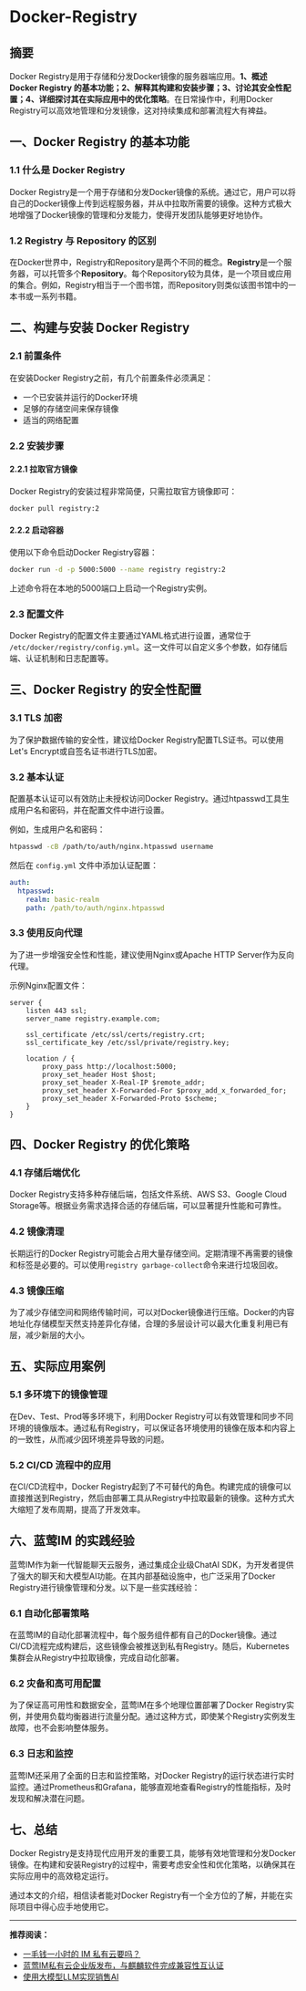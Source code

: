 # Docker-Registry

## 摘要

Docker Registry是用于存储和分发Docker镜像的服务器端应用。**1、概述 Docker Registry 的基本功能；2、解释其构建和安装步骤；3、讨论其安全性配置；4、详细探讨其在实际应用中的优化策略**。在日常操作中，利用Docker Registry可以高效地管理和分发镜像，这对持续集成和部署流程大有裨益。

## 一、Docker Registry 的基本功能

### 1.1 什么是 Docker Registry

Docker Registry是一个用于存储和分发Docker镜像的系统。通过它，用户可以将自己的Docker镜像上传到远程服务器，并从中拉取所需要的镜像。这种方式极大地增强了Docker镜像的管理和分发能力，使得开发团队能够更好地协作。

### 1.2 Registry 与 Repository 的区别

在Docker世界中，Registry和Repository是两个不同的概念。**Registry**是一个服务器，可以托管多个**Repository**。每个Repository较为具体，是一个项目或应用的集合。例如，Registry相当于一个图书馆，而Repository则类似该图书馆中的一本书或一系列书籍。

## 二、构建与安装 Docker Registry

### 2.1 前置条件

在安装Docker Registry之前，有几个前置条件必须满足：

- 一个已安装并运行的Docker环境
- 足够的存储空间来保存镜像
- 适当的网络配置

### 2.2 安装步骤

#### 2.2.1 拉取官方镜像

Docker Registry的安装过程非常简便，只需拉取官方镜像即可：

```bash
docker pull registry:2
```

#### 2.2.2 启动容器

使用以下命令启动Docker Registry容器：

```bash
docker run -d -p 5000:5000 --name registry registry:2
```

上述命令将在本地的5000端口上启动一个Registry实例。

### 2.3 配置文件

Docker Registry的配置文件主要通过YAML格式进行设置，通常位于 `/etc/docker/registry/config.yml`。这一文件可以自定义多个参数，如存储后端、认证机制和日志配置等。

## 三、Docker Registry 的安全性配置

### 3.1 TLS 加密

为了保护数据传输的安全性，建议给Docker Registry配置TLS证书。可以使用Let's Encrypt或自签名证书进行TLS加密。

### 3.2 基本认证

配置基本认证可以有效防止未授权访问Docker Registry。通过htpasswd工具生成用户名和密码，并在配置文件中进行设置。

例如，生成用户名和密码：

```bash
htpasswd -cB /path/to/auth/nginx.htpasswd username
```

然后在 `config.yml` 文件中添加认证配置：

```yaml
auth:
  htpasswd:
    realm: basic-realm
    path: /path/to/auth/nginx.htpasswd
```

### 3.3 使用反向代理

为了进一步增强安全性和性能，建议使用Nginx或Apache HTTP Server作为反向代理。

示例Nginx配置文件：

```nginx
server {
    listen 443 ssl;
    server_name registry.example.com;

    ssl_certificate /etc/ssl/certs/registry.crt;
    ssl_certificate_key /etc/ssl/private/registry.key;

    location / {
        proxy_pass http://localhost:5000;
        proxy_set_header Host $host;
        proxy_set_header X-Real-IP $remote_addr;
        proxy_set_header X-Forwarded-For $proxy_add_x_forwarded_for;
        proxy_set_header X-Forwarded-Proto $scheme;
    }
}
```

## 四、Docker Registry 的优化策略

### 4.1 存储后端优化

Docker Registry支持多种存储后端，包括文件系统、AWS S3、Google Cloud Storage等。根据业务需求选择合适的存储后端，可以显著提升性能和可靠性。

### 4.2 镜像清理

长期运行的Docker Registry可能会占用大量存储空间。定期清理不再需要的镜像和标签是必要的。可以使用`registry garbage-collect`命令来进行垃圾回收。

### 4.3 镜像压缩

为了减少存储空间和网络传输时间，可以对Docker镜像进行压缩。Docker的内容地址化存储模型天然支持差异化存储，合理的多层设计可以最大化重复利用已有层，减少新层的大小。

## 五、实际应用案例

### 5.1 多环境下的镜像管理

在Dev、Test、Prod等多环境下，利用Docker Registry可以有效管理和同步不同环境的镜像版本。通过私有Registry，可以保证各环境使用的镜像在版本和内容上的一致性，从而减少因环境差异导致的问题。

### 5.2 CI/CD 流程中的应用

在CI/CD流程中，Docker Registry起到了不可替代的角色。构建完成的镜像可以直接推送到Registry，然后由部署工具从Registry中拉取最新的镜像。这种方式大大缩短了发布周期，提高了开发效率。

## 六、蓝莺IM 的实践经验

蓝莺IM作为新一代智能聊天云服务，通过集成企业级ChatAI SDK，为开发者提供了强大的聊天和大模型AI功能。在其内部基础设施中，也广泛采用了Docker Registry进行镜像管理和分发。以下是一些实践经验：

### 6.1 自动化部署策略

在蓝莺IM的自动化部署流程中，每个服务组件都有自己的Docker镜像。通过CI/CD流程完成构建后，这些镜像会被推送到私有Registry。随后，Kubernetes集群会从Registry中拉取镜像，完成自动化部署。

### 6.2 灾备和高可用配置

为了保证高可用性和数据安全，蓝莺IM在多个地理位置部署了Docker Registry实例，并使用负载均衡器进行流量分配。通过这种方式，即使某个Registry实例发生故障，也不会影响整体服务。

### 6.3 日志和监控

蓝莺IM还采用了全面的日志和监控策略，对Docker Registry的运行状态进行实时监控。通过Prometheus和Grafana，能够直观地查看Registry的性能指标，及时发现和解决潜在问题。

## 七、总结

Docker Registry是支持现代应用开发的重要工具，能够有效地管理和分发Docker镜像。在构建和安装Registry的过程中，需要考虑安全性和优化策略，以确保其在实际应用中的高效稳定运行。

通过本文的介绍，相信读者能对Docker Registry有一个全方位的了解，并能在实际项目中得心应手地使用它。

---

**推荐阅读：**
- [一毛钱一小时的 IM 私有云要吗？](https://docs.lanyingim.com/articles/product-and-technologies/want-an-im-private-cloud-for-a-dime-an-hour.html)
- [蓝莺IM私有云企业版发布，与麒麟软件完成兼容性互认证](https://docs.lanyingim.com/articles/product-and-technologies/lanying-im-private-cloud-enterprise-edition-published-and-kylin-os-neocertify.html)
- [使用大模型LLM实现销售AI](https://docs.lanyingim.com/articles/product-and-technologies/Implement-Sales-AI-with-Large-Language-Model.html)